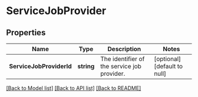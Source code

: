 # ServiceJobProvider

## Properties
Name | Type | Description | Notes
------------ | ------------- | ------------- | -------------
**ServiceJobProviderId** | **string** | The identifier of the service job provider. | [optional] [default to null]

[[Back to Model list]](../README.md#documentation-for-models) [[Back to API list]](../README.md#documentation-for-api-endpoints) [[Back to README]](../README.md)

